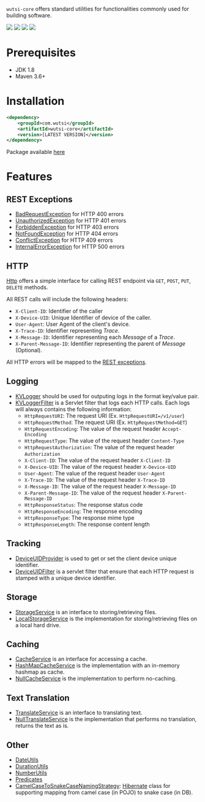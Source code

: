 `wutsi-core` offers standard utilities for functionalities commonly used for building software.


![](https://github.com/wutsi/wutsi-core/workflows/master/badge.svg)
![](https://img.shields.io/badge/jdk-1.8-brightgreen.svg)
![](https://img.shields.io/badge/language-kotlin-blue.svg)
![](https://img.shields.io/badge/maven-3.6+-blue)

# Prerequisites
- JDK 1.8
- Maven 3.6+

# Installation
```xml
<dependency>
    <groupId>com.wutsi</groupId>
    <artifactId>wutsi-core</artifactId>
    <version>[LATEST VERSION]</version>
</dependency>
```

Package available [here](https://github.com/wutsi/wutsi-core/packages)

# Features

## REST Exceptions
- [BadRequestException](https://github.com/wutsi/wutsi-core/blob/master/src/main/kotlin/com/wutsi/core/exception/BadRequestException.kt) for HTTP 400 errors
- [UnauthorizedException](https://github.com/wutsi/wutsi-core/blob/master/src/main/kotlin/com/wutsi/core/exception/UnauthorizedException.kt) for HTTP 401 errors
- [ForbiddenException](https://github.com/wutsi/wutsi-core/blob/master/src/main/kotlin/com/wutsi/core/exception/ForbiddenException.kt) for HTTP 403 errors
- [NotFoundException](https://github.com/wutsi/wutsi-core/blob/master/src/main/kotlin/com/wutsi/core/exception/NotFoundException.kt) for HTTP 404 errors
- [ConflictException](https://github.com/wutsi/wutsi-core/blob/master/src/main/kotlin/com/wutsi/core/exception/ConflictException.kt) for HTTP 409 errors
- [InternalErrorException](https://github.com/wutsi/wutsi-core/blob/master/src/main/kotlin/com/wutsi/core/exception/InternalErrorException.kt) for HTTP 500 errors

## HTTP
[Http](https://github.com/wutsi/wutsi-core/blob/master/src/main/kotlin/com/wutsi/core/http/Http.kt)
offers a simple interface for calling REST endpoint via `GET`, `POST`, `PUT`, `DELETE` methods.

All REST calls will include the following headers:
- `X-Client-ID`: Identifier of the caller
- `X-Device-UID`: Unique Identifier of device of the caller.
- `User-Agent`: User Agent of the client's device.
- `X-Trace-ID`: Identifier representing *Trace*.
- `X-Message-ID`: Identifier representing each *Message* of a *Trace*.
- `X-Parent-Message-ID`: Identifier representing the parent of *Message* (Optional).

All HTTP errors will be mapped to the [REST exceptions](#wutsi-rest-exceptions).

## Logging
- [KVLogger](https://github.com/wutsi/wutsi-core/blob/master/src/main/kotlin/com/wutsi/core/logging/KVLogger.kt)
should be used for outputing logs in the format key/value pair.
- [KVLoggerFilter](https://github.com/wutsi/wutsi-core/blob/master/src/main/kotlin/com/wutsi/core/logging/KVLoggerFilter.kt)
is a Servlet filter that logs each HTTP calls. Each logs will always contains the following information:
  - `HttpRequestURI`: The request URI (Ex. `HttpRequestURI=/v1/user`)
  - `HttpRequestMethod`: The request URI (Ex. `HttpRequestMethod=GET`)
  - `HttpRequestEncoding`: The value of the request header `Accept-Encoding`
  - `HttpRequestType`: The value of the request header `Content-Type`
  - `HttpRequestAuthorization`: The value of the request header `Authorization`
  - `X-Client-ID`: The value of the request header `X-Client-ID`
  - `X-Device-UID`: The value of the request header `X-Device-UID`
  - `User-Agent`: The value of the request header `User-Agent`
  - `X-Trace-ID`: The value of the request header `X-Trace-ID`
  - `X-Message-ID`: The value of the request header `X-Message-ID`
  - `X-Parent-Message-ID`: The value of the request header `X-Parent-Message-ID`
  - `HttpResponseStatus`: The response status code
  - `HttpResponseEncoding`: The response encoding
  - `HttpResponseType`: The response mime type
  - `HttpResponseLength`: The response content length

## Tracking
- [DeviceUIDProvider](https://github.com/wutsi/wutsi-core/blob/master/src/main/kotlin/com/wutsi/core/tracking/DeviceUIDProvider.kt)
is used to get or set the client device unique identifier.
- [DeviceUIDFilter](https://github.com/wutsi/wutsi-core/blob/master/src/main/kotlin/com/wutsi/core/tracking/DeviceUIDFilter.kt)
is a servlet filter that ensure that each HTTP request is stamped with a unique device identifier.


## Storage
- [StorageService](https://github.com/wutsi/wutsi-core/blob/master/src/main/kotlin/com/wutsi/core/storage/StorageService.kt)
is an interface to storing/retrieving files.
- [LocalStorageService](https://github.com/wutsi/wutsi-core/blob/master/src/main/kotlin/com/wutsi/core/storage/StorageService.kt)
is the implementation for storing/retrieving files on a local hard drive.


## Caching
- [CacheService](https://github.com/wutsi/wutsi-core/blob/master/src/main/kotlin/com/wutsi/core/cache/CacheService.kt)
is an interface for accessing a cache.
- [HashMapCacheService](https://github.com/wutsi/wutsi-core/blob/master/src/main/kotlin/com/wutsi/core/cache/HashMapCacheService.kt)
is the implementation with an in-memory hashmap as cache.
- [NullCacheService](https://github.com/wutsi/wutsi-core/blob/master/src/main/kotlin/com/wutsi/core/cache/NullCacheService.kt)
is the implementation to perform no-caching.


## Text Translation
- [TranslateService](https://github.com/wutsi/wutsi-core/blob/master/src/main/kotlin/com/wutsi/core/translate/TranslateService.kt)
is an interface to translating text.
- [NullTranslateService](https://github.com/wutsi/wutsi-core/blob/master/src/main/kotlin/com/wutsi/core/translate/NullTranslateService.kt)
is the implementation that performs no translation, returns the text as is.


## Other
- [DateUtils](https://github.com/wutsi/wutsi-core/blob/master/src/main/kotlin/com/wutsi/core/util/DateUtils.kt)
- [DurationUtils](https://github.com/wutsi/wutsi-core/blob/master/src/main/kotlin/com/wutsi/core/util/DurationUtils.kt)
- [NumberUtils](https://github.com/wutsi/wutsi-core/blob/master/src/main/kotlin/com/wutsi/core/util/NumberUtils.kt)
- [Predicates](https://github.com/wutsi/wutsi-core/blob/master/src/main/kotlin/com/wutsi/core/util/Predicates.kt)
- [CamelCaseToSnakeCaseNamingStrategy](https://github.com/wutsi/wutsi-core/blob/master/src/main/kotlin/com/wutsi/core/hibernate/CamelCaseToSnakeCaseNamingStrategy.kt):
 [Hibernate](https://hibernate.org/) class for supporting mapping from camel case (in POJO) to snake case (in DB).
